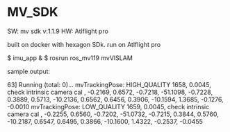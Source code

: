 # MV_SDK

SW: mv sdk v:1.1.9
HW: Atlflight pro

built on docker with hexagon SDk. 
run on Atlflight pro

$ imu_app &
$ rosrun ros_mv119 mvVISLAM


sample output:

63] Running (total: 0)...
mvTrackingPose: HIGH_QUALITY
1658, 0.0045, check intrinsic camera cal , -0.2169, 0.6572, -0.7218, -51.1098, -0.7228, 0.3889, 0.5713, -10.2136, 0.6562, 0.6456, 0.3906, -10.1594, 1.3685, -0.1276, -0.0010
mvTrackingPose: LOW_QUALITY
1659, 0.0045, check intrinsic camera cal , -0.2255, 0.6560, -0.7202, -51.0732, -0.7215, 0.3844, 0.5760, -10.2187, 0.6547, 0.6495, 0.3866, -10.1600, 1.4322, -0.2537, -0.0455
